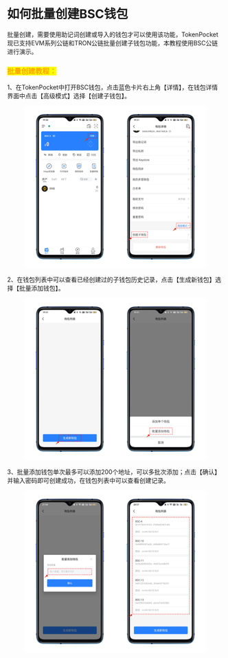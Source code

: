 # 如何批量创建BSC钱包

批量创建，需要使用助记词创建或导入的钱包才可以使用该功能，TokenPocket现已支持EVM系列公链和TRON公链批量创建子钱包功能，本教程使用BSC公链进行演示。

### <mark style="color:orange;">批量创建教程：</mark> <a href="#1" id="1"></a>

1、在TokenPocket中打开BSC钱包，点击蓝色卡片右上角【详情】，在钱包详情界面中点击【高级模式】选择【创建子钱包】。

<figure><img src="../../.gitbook/assets/1 (12).png" alt=""><figcaption></figcaption></figure>

2、在钱包列表中可以查看已经创建过的子钱包历史记录，点击【生成新钱包】选择【批量添加钱包】。

<figure><img src="../../.gitbook/assets/2 (7).png" alt=""><figcaption></figcaption></figure>

3、批量添加钱包单次最多可以添加200个地址，可以多批次添加；点击【确认】并输入密码即可创建成功，在钱包列表中可以查看创建记录。

<figure><img src="../../.gitbook/assets/3 (9) (2).png" alt=""><figcaption></figcaption></figure>

